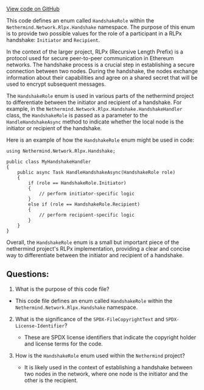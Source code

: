 [View code on GitHub](https://github.com/nethermindeth/nethermind/Nethermind.Network/Rlpx/Handshake/HandshakeRole.cs)

This code defines an enum called `HandshakeRole` within the `Nethermind.Network.Rlpx.Handshake` namespace. The purpose of this enum is to provide two possible values for the role of a participant in a RLPx handshake: `Initiator` and `Recipient`. 

In the context of the larger project, RLPx (Recursive Length Prefix) is a protocol used for secure peer-to-peer communication in Ethereum networks. The handshake process is a crucial step in establishing a secure connection between two nodes. During the handshake, the nodes exchange information about their capabilities and agree on a shared secret that will be used to encrypt subsequent messages. 

The `HandshakeRole` enum is used in various parts of the nethermind project to differentiate between the initiator and recipient of a handshake. For example, in the `Nethermind.Network.Rlpx.Handshake.HandshakeHandler` class, the `HandshakeRole` is passed as a parameter to the `HandleHandshakeAsync` method to indicate whether the local node is the initiator or recipient of the handshake. 

Here is an example of how the `HandshakeRole` enum might be used in code:

```
using Nethermind.Network.Rlpx.Handshake;

public class MyHandshakeHandler
{
    public async Task HandleHandshakeAsync(HandshakeRole role)
    {
        if (role == HandshakeRole.Initiator)
        {
            // perform initiator-specific logic
        }
        else if (role == HandshakeRole.Recipient)
        {
            // perform recipient-specific logic
        }
    }
}
```

Overall, the `HandshakeRole` enum is a small but important piece of the nethermind project's RLPx implementation, providing a clear and concise way to differentiate between the initiator and recipient of a handshake.
## Questions: 
 1. What is the purpose of this code file?
   - This code file defines an enum called `HandshakeRole` within the `Nethermind.Network.Rlpx.Handshake` namespace.

2. What is the significance of the `SPDX-FileCopyrightText` and `SPDX-License-Identifier`?
   - These are SPDX license identifiers that indicate the copyright holder and license terms for the code.

3. How is the `HandshakeRole` enum used within the `Nethermind` project?
   - It is likely used in the context of establishing a handshake between two nodes in the network, where one node is the initiator and the other is the recipient.